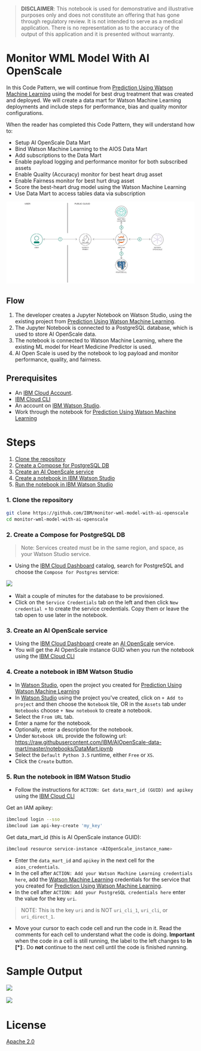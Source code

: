 > **DISCLAIMER**: This notebook is used for demonstrative and illustrative purposes only and does not constitute an offering that has gone through regulatory review. It is not intended to serve as a medical application. There is no representation as to the accuracy of the output of this application and it is presented without warranty.

# Monitor WML Model With AI OpenScale

In this Code Pattern, we will continue from [Prediction Using Watson Machine Learning](https://github.com/IBM/watson-machine-learning-model-deploy) using the model for best drug treatment that was created and deployed. We will create a data mart for Watson Machine Learning deployments and include steps for performance, bias and quality monitor configurations.

When the reader has completed this Code Pattern, they will understand how to:

* Setup AI OpenScale Data Mart
* Bind Watson Machine Learning to the AIOS Data Mart
* Add subscriptions to the Data Mart
* Enable payload logging and performance monitor for both subscribed assets
* Enable Quality (Accuracy) monitor for best heart drug asset
* Enable Fairness monitor for best hurt drug asset
* Score the best-heart drug model using the Watson Machine Learning
* Use Data Mart to access tables data via subscription

![](doc/source/images/architecture.png)

## Flow

1. The developer creates a Jupyter Notebook on Watson Studio, using the existing project from [Prediction Using Watson Machine Learning](https://github.com/IBM/watson-machine-learning-model-deploy).
2. The Jupyter Notebook is connected to a PostgreSQL database, which is used to store AI OpenScale data.
3. The notebook is connected to Watson Machine Learning, where the existing ML model for Heart Medicine Predictor is used.
4. AI Open Scale is used by the notebook to log payload and monitor performance, quality, and fairness.

## Prerequisites

* An [IBM Cloud Account](https://console.bluemix.net).
* [IBM Cloud CLI](https://console.bluemix.net/docs/cli/index.html#overview)
* An account on [IBM Watson Studio](https://dataplatform.cloud.ibm.com/).
* Work through the notebook for [Prediction Using Watson Machine Learning](https://github.com/IBM/watson-machine-learning-model-deploy)

# Steps

1. [Clone the repository](#1-clone-the-repository)
1. [Create a Compose for PostgreSQL DB](#2-create-a-compose-for-postgresql-db)
1. [Create an AI OpenScale service](#3-create-an-ai-openscale-service)
1. [Create a notebook in IBM Watson Studio](#4-create-a-notebook-in-ibm-watson-studio)
1. [Run the notebook in IBM Watson Studio](#5-run-the-notebook-in-ibm-watson-studio)

### 1. Clone the repository

```bash
git clone https://github.com/IBM/monitor-wml-model-with-ai-openscale
cd monitor-wml-model-with-ai-openscale
```

### 2. Create a Compose for PostgreSQL DB

> Note: Services created must be in the same region, and space, as your Watson Studio service.

* Using the [IBM Cloud Dashboard](https://console.bluemix.net/catalog) catalog, search for PostgreSQL and choose the `Compose for Postgres` service:

![](doc/source/images/ChooseComposePostgres.png)

* Wait a couple of minutes for the database to be provisioned.
* Click on the `Service Credentials` tab on the left and then click `New credential +` to create the service credentials. Copy them or leave the tab open to use later in the notebook.

### 3. Create an AI OpenScale service

* Using the [IBM Cloud Dashboard]() create an [AI OpenScale](https://console.bluemix.net/catalog/services/ai-openscale) service.
* You will get the AI OpenScale instance GUID when you run the notebook using the [IBM Cloud CLI](https://console.bluemix.net/catalog/services/ai-openscale)

### 4. Create a notebook in IBM Watson Studio

* In [Watson Studio](https://dataplatform.cloud.ibm.com/), open the project you created for [Prediction Using Watson Machine Learning](https://github.com/IBM/watson-machine-learning-model-deploy)
* In [Watson Studio](https://dataplatform.cloud.ibm.com/) using the project you've created, click on `+ Add to project` and then choose the  `Notebook` tile, OR in the `Assets` tab under `Notebooks` choose `+ New notebook` to create a notebook.
* Select the `From URL` tab.
* Enter a name for the notebook.
* Optionally, enter a description for the notebook.
* Under `Notebook URL` provide the following url: https://raw.githubusercontent.com/IBM/AIOpenScale-data-mart/master/notebooks/DataMart.ipynb
* Select the `Default Python 3.5` runtime, either `Free` or `XS`.
* Click the `Create` button.

### 5. Run the notebook in IBM Watson Studio

* Follow the instructions for `ACTION: Get data_mart_id (GUID) and apikey` using the [IBM Cloud CLI](https://console.bluemix.net/docs/cli/index.html#overview)

Get an IAM apikey:

```bash
ibmcloud login --sso
ibmcloud iam api-key-create 'my_key'
```

Get data_mart_id (this is AI OpenScale instance GUID):

```bash
ibmcloud resource service-instance <AIOpenScale_instance_name>
```

* Enter the `data_mart_id` and `apikey` in the next cell for the `aios_credentials`.
* In the cell after `ACTION: Add your Watson Machine Learning credentials here`, add the [Watson Machine Learning](https://console.bluemix.net/catalog/services/machine-learning) credentials for the service that you created for [Prediction Using Watson Machine Learning](https://github.com/IBM/watson-machine-learning-model-deploy).
* In the cell after `ACTION: Add your PostgreSQL credentials here` enter the value for the key `uri`.
> NOTE: This is the key `uri` and is NOT `uri_cli_1`, `uri_cli`, or `uri_direct_1`.
* Move your cursor to each code cell and run the code in it. Read the comments for each cell to understand what the code is doing. **Important** when the code in a cell is still running, the label to the left changes to **In [\*]**:.
  Do **not** continue to the next cell until the code is finished running.

# Sample Output

![](doc/source/images/dataMartOutput1.png)

![](doc/source/images/dataMartOutput2.png)

# License
[Apache 2.0](LICENSE)
